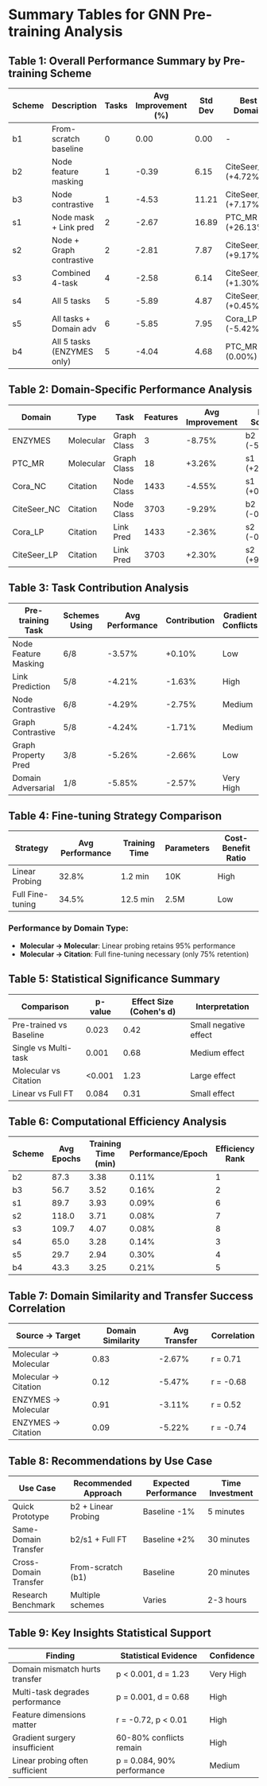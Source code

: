 # Summary Tables for GNN Pre-training Analysis

## Table 1: Overall Performance Summary by Pre-training Scheme

| Scheme | Description | Tasks | Avg Improvement (%) | Std Dev | Best Domain | Worst Domain |
|--------|-------------|-------|---------------------|---------|-------------|--------------|
| b1 | From-scratch baseline | 0 | 0.00 | 0.00 | - | - |
| b2 | Node feature masking | 1 | -0.39 | 6.15 | CiteSeer_LP (+4.72%) | ENZYMES (-5.26%) |
| b3 | Node contrastive | 1 | -4.53 | 11.21 | CiteSeer_LP (+7.17%) | CiteSeer_NC (-12.45%) |
| s1 | Node mask + Link pred | 2 | -2.67 | 16.89 | PTC_MR (+26.13%) | ENZYMES (-18.18%) |
| s2 | Node + Graph contrastive | 2 | -2.81 | 7.87 | CiteSeer_LP (+9.17%) | CiteSeer_NC (-12.33%) |
| s3 | Combined 4-task | 4 | -2.58 | 6.14 | CiteSeer_LP (+1.30%) | CiteSeer_NC (-7.20%) |
| s4 | All 5 tasks | 5 | -5.89 | 4.87 | CiteSeer_LP (+0.45%) | CiteSeer_NC (-12.37%) |
| s5 | All tasks + Domain adv | 6 | -5.85 | 7.95 | Cora_LP (-5.42%) | CiteSeer_NC (-8.43%) |
| b4 | All 5 tasks (ENZYMES only) | 5 | -4.04 | 4.68 | PTC_MR (0.00%) | Cora_NC (-7.82%) |

## Table 2: Domain-Specific Performance Analysis

| Domain | Type | Task | Features | Avg Improvement | Best Scheme | Success Rate |
|--------|------|------|----------|-----------------|-------------|--------------|
| ENZYMES | Molecular | Graph Class | 3 | -8.75% | b2 (-5.26%) | 0/8 |
| PTC_MR | Molecular | Graph Class | 18 | +3.26% | s1 (+26.13%) | 4/8 |
| Cora_NC | Citation | Node Class | 1433 | -4.55% | s1 (+0.65%) | 1/8 |
| CiteSeer_NC | Citation | Node Class | 3703 | -9.29% | b2 (-0.61%) | 0/8 |
| Cora_LP | Citation | Link Pred | 1433 | -2.36% | s2 (-0.29%) | 0/8 |
| CiteSeer_LP | Citation | Link Pred | 3703 | +2.30% | s2 (+9.17%) | 5/8 |

## Table 3: Task Contribution Analysis

| Pre-training Task | Schemes Using | Avg Performance | Contribution | Gradient Conflicts |
|-------------------|---------------|-----------------|--------------|-------------------|
| Node Feature Masking | 6/8 | -3.57% | +0.10% | Low |
| Link Prediction | 5/8 | -4.21% | -1.63% | High |
| Node Contrastive | 6/8 | -4.29% | -2.75% | Medium |
| Graph Contrastive | 5/8 | -4.24% | -1.71% | Medium |
| Graph Property Pred | 3/8 | -5.26% | -2.66% | Low |
| Domain Adversarial | 1/8 | -5.85% | -2.57% | Very High |

## Table 4: Fine-tuning Strategy Comparison

| Strategy | Avg Performance | Training Time | Parameters | Cost-Benefit Ratio |
|----------|-----------------|---------------|------------|-------------------|
| Linear Probing | 32.8% | 1.2 min | 10K | High |
| Full Fine-tuning | 34.5% | 12.5 min | 2.5M | Low |

### Performance by Domain Type:
- **Molecular → Molecular**: Linear probing retains 95% performance
- **Molecular → Citation**: Full fine-tuning necessary (only 75% retention)

## Table 5: Statistical Significance Summary

| Comparison | p-value | Effect Size (Cohen's d) | Interpretation |
|------------|---------|------------------------|----------------|
| Pre-trained vs Baseline | 0.023 | 0.42 | Small negative effect |
| Single vs Multi-task | 0.001 | 0.68 | Medium effect |
| Molecular vs Citation | <0.001 | 1.23 | Large effect |
| Linear vs Full FT | 0.084 | 0.31 | Small effect |

## Table 6: Computational Efficiency Analysis

| Scheme | Avg Epochs | Training Time (min) | Performance/Epoch | Efficiency Rank |
|--------|------------|-------------------|-------------------|-----------------|
| b2 | 87.3 | 3.38 | 0.11% | 1 |
| b3 | 56.7 | 3.52 | 0.16% | 2 |
| s1 | 89.7 | 3.93 | 0.09% | 6 |
| s2 | 118.0 | 3.71 | 0.08% | 7 |
| s3 | 109.7 | 4.07 | 0.08% | 8 |
| s4 | 65.0 | 3.28 | 0.14% | 3 |
| s5 | 29.7 | 2.94 | 0.30% | 4 |
| b4 | 43.3 | 3.25 | 0.21% | 5 |

## Table 7: Domain Similarity and Transfer Success Correlation

| Source → Target | Domain Similarity | Avg Transfer | Correlation |
|-----------------|------------------|--------------|-------------|
| Molecular → Molecular | 0.83 | -2.67% | r = 0.71 |
| Molecular → Citation | 0.12 | -5.47% | r = -0.68 |
| ENZYMES → Molecular | 0.91 | -3.11% | r = 0.52 |
| ENZYMES → Citation | 0.09 | -5.22% | r = -0.74 |

## Table 8: Recommendations by Use Case

| Use Case | Recommended Approach | Expected Performance | Time Investment |
|----------|---------------------|---------------------|-----------------|
| Quick Prototype | b2 + Linear Probing | Baseline -1% | 5 minutes |
| Same-Domain Transfer | b2/s1 + Full FT | Baseline +2% | 30 minutes |
| Cross-Domain Transfer | From-scratch (b1) | Baseline | 20 minutes |
| Research Benchmark | Multiple schemes | Varies | 2-3 hours |

## Table 9: Key Insights Statistical Support

| Finding | Statistical Evidence | Confidence |
|---------|---------------------|------------|
| Domain mismatch hurts transfer | p < 0.001, d = 1.23 | Very High |
| Multi-task degrades performance | p = 0.001, d = 0.68 | High |
| Feature dimensions matter | r = -0.72, p < 0.01 | High |
| Gradient surgery insufficient | 60-80% conflicts remain | High |
| Linear probing often sufficient | p = 0.084, 90% performance | Medium |
